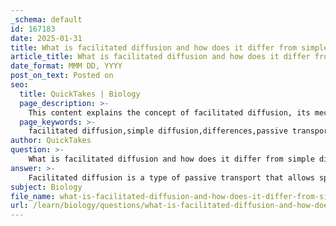 ```yaml
---
_schema: default
id: 167183
date: 2025-01-31
title: What is facilitated diffusion and how does it differ from simple diffusion?
article_title: What is facilitated diffusion and how does it differ from simple diffusion?
date_format: MMM DD, YYYY
post_on_text: Posted on
seo:
  title: QuickTakes | Biology
  page_description: >-
    This content explains the concept of facilitated diffusion, its mechanism, and key differences from simple diffusion, including the role of transport proteins and types of molecules involved.
  page_keywords: >-
    facilitated diffusion,simple diffusion,differences,passive transport,membrane transport,transmembrane proteins,channel proteins,carrier proteins,concentration gradient,biological membrane,polar molecules,non-polar molecules
author: QuickTakes
question: >-
    What is facilitated diffusion and how does it differ from simple diffusion?
answer: >-
    Facilitated diffusion is a type of passive transport that allows specific molecules to cross a biological membrane with the assistance of specialized transmembrane proteins, such as channel proteins and carrier proteins. This process occurs along the concentration gradient, meaning that molecules move from an area of higher concentration to an area of lower concentration without the direct use of energy (ATP).\n\nThe key differences between facilitated diffusion and simple diffusion are as follows:\n\n1. **Mechanism**: \n   - **Facilitated Diffusion**: Involves the use of transport proteins (channel or carrier proteins) to help move larger or polar molecules that cannot easily pass through the lipid bilayer of the membrane.\n   - **Simple Diffusion**: Does not require any proteins; molecules move directly through the membrane based on their concentration gradient. This process is typically limited to small, non-polar molecules (e.g., oxygen, carbon dioxide).\n\n2. **Substance Type**:\n   - **Facilitated Diffusion**: Commonly involves larger or polar molecules, such as glucose and ions, which are not able to diffuse freely through the lipid bilayer.\n   - **Simple Diffusion**: Primarily involves small, non-polar molecules that can easily pass through the membrane.\n\n3. **Transport Proteins**:\n   - **Facilitated Diffusion**: Requires specific transmembrane proteins to facilitate the transport of substances.\n   - **Simple Diffusion**: Does not involve any transport proteins; the movement occurs directly through the membrane.\n\nIn summary, while both facilitated diffusion and simple diffusion are passive transport mechanisms that do not require energy, facilitated diffusion is characterized by the involvement of specific proteins to assist in the transport of larger or polar molecules across the membrane, whereas simple diffusion allows small, non-polar molecules to pass freely through the membrane.
subject: Biology
file_name: what-is-facilitated-diffusion-and-how-does-it-differ-from-simple-diffusion.md
url: /learn/biology/questions/what-is-facilitated-diffusion-and-how-does-it-differ-from-simple-diffusion
---
```


&nbsp;